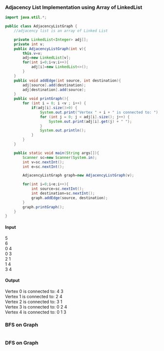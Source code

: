 ### Adjacency List Implementation using Array of LinkedList
```java
import java.util.*;

public class AdjacencyListGraph {
    //adjacency list is an array of Linked List

    private LinkedList<Integer> adj[];
    private int v;
    public AdjacencyListGraph(int v){
        this.v=v;
        adj=new LinkedList[v];
        for(int i=0;i<v;i++){
            adj[i]=new LinkedList<>();
        }
    }
    public void addEdge(int source, int destination){
        adj[source].add(destination);
        adj[destination].add(source);
    }
    public void printGraph(){
        for (int i = 0; i <v ; i++) {
            if(adj[i].size()>0) {
                System.out.print("Vertex " + i + " is connected to: ");
                for (int j = 0; j < adj[i].size(); j++) {
                    System.out.print(adj[i].get(j) + " ");
                }
                System.out.println();
            }
        }
    }

    public static void main(String args[]){
        Scanner sc=new Scanner(System.in);
        int v=sc.nextInt();
        int e=sc.nextInt();

        AdjacencyListGraph graph=new AdjacencyListGraph(v);

        for(int i=0;i<e;i++){
            int source=sc.nextInt();
            int destination=sc.nextInt();
            graph.addEdge(source, destination);
        }
        graph.printGraph();
    }
}
```
#### Input <br>
5 <br>
6 <br>
0 4 <br>
0 3 <br>
2 1 <br>
1 4 <br>
3 4 <br>
#### Output 
Vertex 0 is connected to: 4 3 <br>
Vertex 1 is connected to: 2 4 <br>
Vertex 2 is connected to: 3 1 <br>
Vertex 3 is connected to: 0 2 4 <br>
Vertex 4 is connected to: 0 1 3 <br>
### BFS on Graph
```java
```
### DFS on Graph
```java
```
